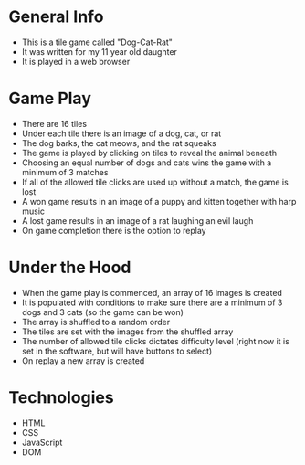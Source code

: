 # General Info #

* This is a tile game called "Dog-Cat-Rat"
* It was written for my 11 year old daughter
* It is played in a web browser

# Game Play #

* There are 16 tiles
* Under each tile there is an image of a dog, cat, or rat
* The dog barks, the cat meows, and the rat squeaks
* The game is played by clicking on tiles to reveal the animal beneath
* Choosing an equal number of dogs and cats wins the game with a minimum of 3 matches
* If all of the allowed tile clicks are used up without a match, the game is lost
* A won game results in an image of a puppy and kitten together with harp music
* A lost game results in an image of a rat laughing an evil laugh
* On game completion there is the option to replay

# Under the Hood #

* When the game play is commenced, an array of 16 images is created
* It is populated with conditions to make sure there are a minimum of 3 dogs and 3 cats (so the game can be won)
* The array is shuffled to a random order 
* The tiles are set with the images from the shuffled array
* The number of allowed tile clicks dictates difficulty level  (right now it is set in the software, but will have buttons to select)
* On replay a new array is created

# Technologies #

* HTML
* CSS
* JavaScript
* DOM

